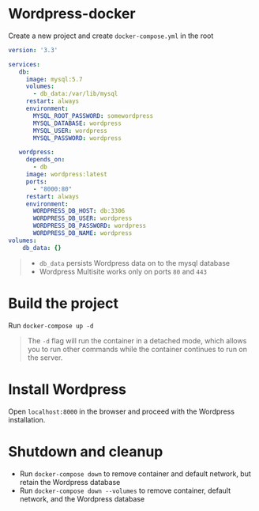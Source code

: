 # Wordpress-docker

Create a new project and create `docker-compose.yml` in the root
```yml
version: '3.3'

services:
   db:
     image: mysql:5.7
     volumes:
       - db_data:/var/lib/mysql
     restart: always
     environment:
       MYSQL_ROOT_PASSWORD: somewordpress
       MYSQL_DATABASE: wordpress
       MYSQL_USER: wordpress
       MYSQL_PASSWORD: wordpress

   wordpress:
     depends_on:
       - db
     image: wordpress:latest
     ports:
       - "8000:80"
     restart: always
     environment:
       WORDPRESS_DB_HOST: db:3306
       WORDPRESS_DB_USER: wordpress
       WORDPRESS_DB_PASSWORD: wordpress
       WORDPRESS_DB_NAME: wordpress
volumes:
    db_data: {}
```

> - `db_data` persists Wordpress data on to the mysql database
> - Wordpress Multisite works only on ports `80` and `443`

# Build the project
Run `docker-compose up -d`
> The `-d` flag will run the container in a detached mode, which allows you to run other commands while the container continues to run on the server.

# Install Wordpress
Open `localhost:8000` in the browser and proceed with the Wordpress installation.

# Shutdown and cleanup
- Run `docker-compose down` to remove container and default network, but retain the Wordpress database
- Run `docker-compose down --volumes` to remove container, default network, and the Wordpress database